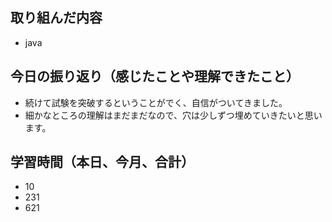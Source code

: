 ## 取り組んだ内容

- java

## 今日の振り返り（感じたことや理解できたこと）

- 続けて試験を突破するということがでく、自信がついてきました。
- 細かなところの理解はまだまだなので、穴は少しずつ埋めていきたいと思います。

## 学習時間（本日、今月、合計）

- 10
- 231
- 621
